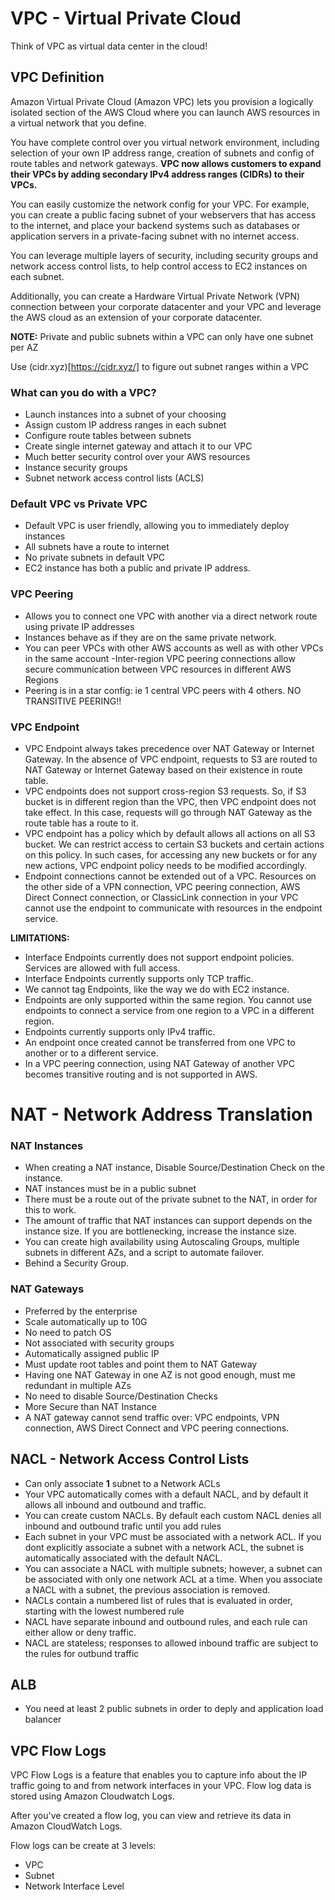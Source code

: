 # VPC - Virtual Private Cloud

Think of VPC as virtual data center in the cloud!

## VPC Definition

Amazon Virtual Private Cloud (Amazon VPC) lets you provision a logically isolated section of the AWS Cloud where you can launch AWS resources in a virtual network that you define.

You have complete control over you virtual network environment, including selection of your own IP address range, creation of subnets and config of route tables and network gateways. **VPC now allows customers to expand their VPCs by adding secondary IPv4 address ranges (CIDRs) to their VPCs.**

You can easily customize the network config for your VPC. For example, you can create a public facing subnet of your webservers that has access to the internet, and place your backend systems such as databases or application servers in a private-facing subnet with no internet access.

You can leverage multiple layers of security, including security groups and network access control lists, to help control access to EC2 instances on each subnet.

Additionally, you can create a Hardware Virtual Private Network (VPN) connection between your corporate datacenter and your VPC and leverage the AWS cloud as an extension of your corporate datacenter.

**NOTE:** Private and public subnets within a VPC can only have one subnet per AZ

Use (cidr.xyz)[https://cidr.xyz/] to figure out subnet ranges within a VPC

### What can you do with a VPC?

- Launch instances into a subnet of your choosing
- Assign custom IP address ranges in each subnet
- Configure route tables between subnets
- Create single internet gateway and attach it to our VPC
- Much better security control over your AWS resources
- Instance security groups
- Subnet network access control lists (ACLS)

### Default VPC vs Private VPC

- Default VPC is user friendly, allowing you to immediately deploy instances
- All subnets have a route to internet
- No private subnets in default VPC
- EC2 instance has both a public and private IP address.

### VPC Peering

- Allows you to connect one VPC with another via a direct network route using private IP addresses
- Instances behave as if they are on the same private network.
- You can peer VPCs with other AWS accounts as well as with other VPCs in the same account
 -Inter-region VPC peering connections allow secure communication between VPC resources in different AWS Regions
- Peering is in a star config: ie 1 central VPC peers with 4 others. NO TRANSITIVE PEERING!!

### VPC Endpoint
- VPC Endpoint always takes precedence over NAT Gateway or Internet Gateway. In the absence of VPC endpoint, requests to S3 are routed to NAT Gateway or Internet Gateway based on their existence in route table.
- VPC endpoints does not support cross-region S3 requests. So, if S3 bucket is in different region than the VPC, then VPC endpoint does not take effect. In this case, requests will go through NAT Gateway as the route table has a route to it.
- VPC endpoint has a policy which by default allows all actions on all S3 bucket. We can restrict access to certain S3 buckets and certain actions on this policy. In such cases, for accessing any new buckets or for any new actions, VPC endpoint policy needs to be modified accordingly.
- Endpoint connections cannot be extended out of a VPC. Resources on the other side of a VPN connection, VPC peering connection, AWS
Direct Connect connection, or ClassicLink connection in your VPC cannot use the endpoint to communicate with resources in the endpoint service.

**LIMITATIONS:**
- Interface Endpoints currently does not support endpoint policies. Services are allowed with full access.
- Interface Endpoints currently supports only TCP traffic.
- We cannot tag Endpoints, like the way we do with EC2 instance.
- Endpoints are only supported within the same region. You cannot use endpoints to connect a service from one region to a VPC in a different region.
- Endpoints currently supports only IPv4 traffic.
- An endpoint once created cannot be transferred from one VPC to another or to a different service.
- In a VPC peering connection, using NAT Gateway of another VPC becomes transitive routing and is not supported in AWS.



# NAT - Network Address Translation 

### NAT Instances

- When creating a NAT instance, Disable Source/Destination Check on the instance.
- NAT instances must be in a public subnet
- There must be a route out of the private subnet to the NAT, in order for this to work.
- The amount of traffic that NAT instances can support depends on the instance size. If you are bottlenecking, increase the instance size.
- You can create high availability using Autoscaling Groups, multiple subnets in different AZs, and a script to automate failover.
- Behind a Security Group.

### NAT Gateways

- Preferred by the enterprise
- Scale automatically up to 10G
- No need to patch OS
- Not associated with security groups
- Automatically assigned public IP
- Must update root tables and point them to NAT Gateway
- Having one NAT Gateway in one AZ is not good enough, must me redundant in multiple AZs
- No need to disable Source/Destination Checks
- More Secure than NAT Instance
- A NAT gateway cannot send traffic over: VPC endpoints, VPN connection, AWS Direct Connect and VPC peering connections.

## NACL - Network Access Control Lists

- Can only associate **1** subnet to a Network ACLs
- Your VPC automatically comes with a default NACL, and by default it allows all inbound and outbound and traffic.
- You can create custom NACLs. By default each custom NACL denies all inbound and outbound trafic until you add rules
- Each subnet in your VPC must be associated with a network ACL. If you dont explicitly associate a subnet with a network ACL, the subnet is automatically associated with the default NACL.
- You can associate a NACL with multiple subnets; however, a subnet can be associated with only one network ACL at a time. When you associate a NACL with a subnet, the previous association is removed.
- NACLs contain a numbered list of rules that is evaluated in order, starting with the lowest numbered rule
- NACL have separate inbound and outbound rules, and each rule can either allow or deny traffic.
- NACL are stateless; responses to allowed inbound traffic are subject to the rules for outbund traffic

## ALB

- You need at least 2 public subnets in order to deply and application load balancer

## VPC Flow Logs

VPC Flow Logs is a feature that enables you to capture info about the IP traffic going to and from network interfaces in your VPC. Flow log data is stored using Amazon Cloudwatch Logs.

After you've created a flow log, you can view and retrieve its data in Amazon CloudWatch Logs.

Flow logs can be create at 3 levels:

- VPC
- Subnet
- Network Interface Level
